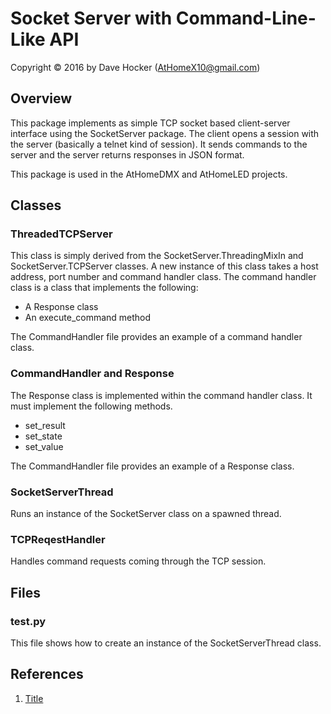 # Socket Server with Command-Line-Like API
Copyright © 2016 by Dave Hocker (AtHomeX10@gmail.com)

## Overview
This package implements as simple TCP socket based client-server 
interface using the SocketServer package. 
The client opens a session with the server (basically
a telnet kind of session). It sends commands to the server and
the server returns responses in JSON format.

This package is used in the AtHomeDMX and AtHomeLED projects.

## Classes
### ThreadedTCPServer
This class is simply derived from the SocketServer.ThreadingMixIn
and SocketServer.TCPServer classes. A new instance of this class takes
a host address, port number and command handler class. The command
handler class is a class that implements the following:

* A Response class
* An execute_command method

The CommandHandler file provides an example of a command handler
class.

### CommandHandler and Response
The Response class is implemented within the command handler class. It
must implement the following methods.

* set_result
* set_state
* set_value

The CommandHandler file provides an example of a Response class.

### SocketServerThread
Runs an instance of the SocketServer class on a spawned thread.

### TCPReqestHandler
Handles command requests coming through the TCP session.

## Files
### test.py
This file shows how to create an instance of the SocketServerThread
class.

## References
1. [Title](url)
